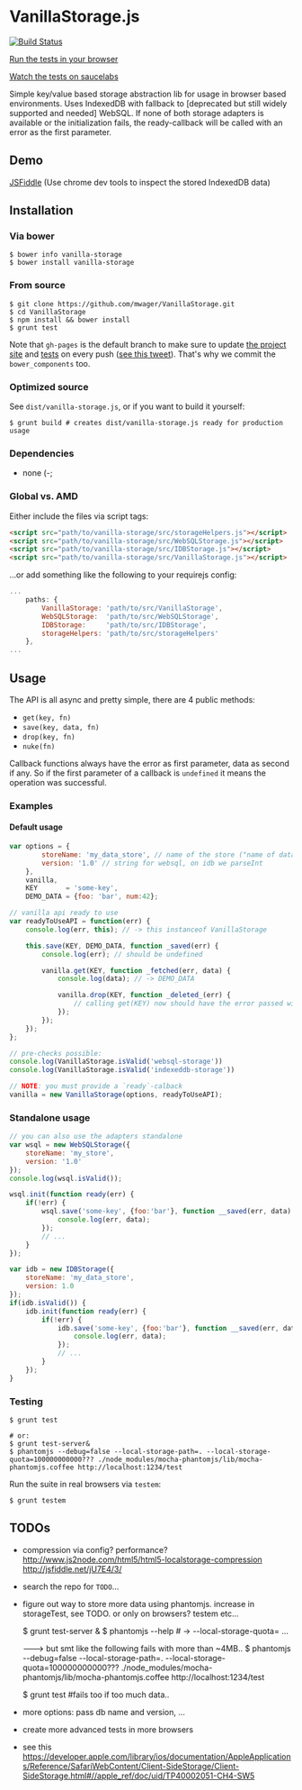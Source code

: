 # VanillaStorage.js #

[![Build Status](https://travis-ci.org/mwager/VanillaStorage.png?branch=master)](https://travis-ci.org/mwager/VanillaStorage)

[Run the tests in your browser](http://mwager.github.io/VanillaStorage/test/)

[Watch the tests on saucelabs](https://saucelabs.com/u/mwager)

Simple key/value based storage abstraction lib for usage in browser based environments. Uses IndexedDB with fallback to [deprecated but still widely supported and needed] WebSQL. If none of both storage adapters is available or the initialization fails, the ready-callback will be called with an error as the first parameter.

## Demo ##

[JSFiddle](http://jsfiddle.net/G8h2V/9/) (Use chrome dev tools to inspect the stored IndexedDB data)

## Installation ##

### Via bower  ###

    $ bower info vanilla-storage
    $ bower install vanilla-storage

### From source  ###

    $ git clone https://github.com/mwager/VanillaStorage.git
    $ cd VanillaStorage
    $ npm install && bower install
    $ grunt test

Note that `gh-pages` is the default branch to make sure to update [the project site](http://mwager.github.io/VanillaStorage/) and [tests](http://mwager.github.io/VanillaStorage/test/) on every push ([see this tweet](https://twitter.com/sindresorhus/status/438357837014896640)). That's why we commit the `bower_components` too.

### Optimized source ###

See `dist/vanilla-storage.js`, or if you want to build it yourself:

    $ grunt build # creates dist/vanilla-storage.js ready for production usage

### Dependencies ###

* none (-;

### Global vs. AMD ###

Either include the files via script tags:

```html
<script src="path/to/vanilla-storage/src/storageHelpers.js"></script>
<script src="path/to/vanilla-storage/src/WebSQLStorage.js"></script>
<script src="path/to/vanilla-storage/src/IDBStorage.js"></script>
<script src="path/to/vanilla-storage/src/VanillaStorage.js"></script>
```

...or add something like the following to your requirejs config:

```javascript
...
    paths: {
        VanillaStorage: 'path/to/src/VanillaStorage',
        WebSQLStorage:  'path/to/src/WebSQLStorage',
        IDBStorage:     'path/to/src/IDBStorage',
        storageHelpers: 'path/to/src/storageHelpers'
    },
...
```


## Usage ##

The API is all async and pretty simple, there are 4 public methods:

* `get(key, fn)`
* `save(key, data, fn)`
* `drop(key, fn)`
* `nuke(fn)`

Callback functions always have the error as first parameter, data as second if any. So if the first parameter of a callback is `undefined` it means the operation was successful.

### Examples ###

#### Default usage ####

```javascript
var options = {
        storeName: 'my_data_store', // name of the store ("name of database")
        version: '1.0' // string for websql, on idb we parseInt
    },
    vanilla,
    KEY       = 'some-key',
    DEMO_DATA = {foo: 'bar', num:42};

// vanilla api ready to use
var readyToUseAPI = function(err) {
    console.log(err, this); // -> this instanceof VanillaStorage

    this.save(KEY, DEMO_DATA, function _saved(err) {
        console.log(err); // should be undefined

        vanilla.get(KEY, function _fetched(err, data) {
            console.log(data); // -> DEMO_DATA

            vanilla.drop(KEY, function _deleted_(err) {
                // calling get(KEY) now should have the error passed with message not found
            });
        });
    });
};

// pre-checks possible:
console.log(VanillaStorage.isValid('websql-storage'))
console.log(VanillaStorage.isValid('indexeddb-storage'))

// NOTE: you must provide a `ready`-calback
vanilla = new VanillaStorage(options, readyToUseAPI);
```

### Standalone usage  ###

```javascript
// you can also use the adapters standalone
var wsql = new WebSQLStorage({
    storeName: 'my_store',
    version: '1.0'
});
console.log(wsql.isValid());

wsql.init(function ready(err) {
    if(!err) {
        wsql.save('some-key', {foo:'bar'}, function __saved(err, data) {
            console.log(err, data);
        });
        // ...
    }
});

var idb = new IDBStorage({
    storeName: 'my_data_store',
    version: 1.0
});
if(idb.isValid()) {
    idb.init(function ready(err) {
        if(!err) {
            idb.save('some-key', {foo:'bar'}, function __saved(err, data) {
                console.log(err, data);
            });
            // ...
        }
    });
}
```

### Testing ###

    $ grunt test

    # or:
    $ grunt test-server&
    $ phantomjs --debug=false --local-storage-path=. --local-storage-quota=100000000000??? ./node_modules/mocha-phantomjs/lib/mocha-phantomjs.coffee http://localhost:1234/test

Run the suite in real browsers via `testem`:

    $ grunt testem



## TODOs ##
* compression via config? performance?
http://www.js2node.com/html5/html5-localstorage-compression
http://jsfiddle.net/jU7E4/3/

* search the repo for `TODO`...
* figure out way to store more data using phantomjs. increase in storageTest, see TODO. or only on browsers? testem etc...

    $ grunt test-server &
    $ phantomjs --help # -> --local-storage-quota=<val in KB> ...

    ---> but smt like the following fails with more than ~4MB..
    $ phantomjs --debug=false --local-storage-path=. --local-storage-quota=100000000000??? ./node_modules/mocha-phantomjs/lib/mocha-phantomjs.coffee http://localhost:1234/test

    $ grunt test #fails too if too much data..

* more options: pass db name and version, ...
* create more advanced tests in more browsers
* see this https://developer.apple.com/library/ios/documentation/AppleApplications/Reference/SafariWebContent/Client-SideStorage/Client-SideStorage.html#//apple_ref/doc/uid/TP40002051-CH4-SW5


